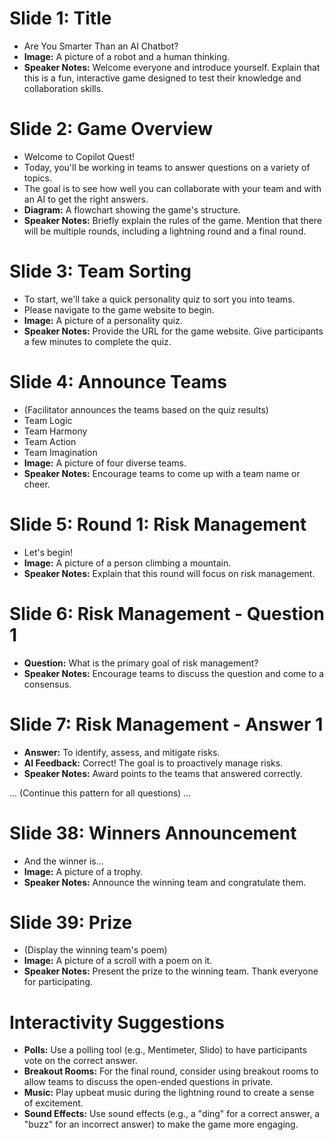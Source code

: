 # Slide 1: Title
- Are You Smarter Than an AI Chatbot?
- **Image:** A picture of a robot and a human thinking.
- **Speaker Notes:** Welcome everyone and introduce yourself. Explain that this is a fun, interactive game designed to test their knowledge and collaboration skills.

# Slide 2: Game Overview
- Welcome to Copilot Quest!
- Today, you'll be working in teams to answer questions on a variety of topics.
- The goal is to see how well you can collaborate with your team and with an AI to get the right answers.
- **Diagram:** A flowchart showing the game's structure.
- **Speaker Notes:** Briefly explain the rules of the game. Mention that there will be multiple rounds, including a lightning round and a final round.

# Slide 3: Team Sorting
- To start, we'll take a quick personality quiz to sort you into teams.
- Please navigate to the game website to begin.
- **Image:** A picture of a personality quiz.
- **Speaker Notes:** Provide the URL for the game website. Give participants a few minutes to complete the quiz.

# Slide 4: Announce Teams
- (Facilitator announces the teams based on the quiz results)
- Team Logic
- Team Harmony
- Team Action
- Team Imagination
- **Image:** A picture of four diverse teams.
- **Speaker Notes:** Encourage teams to come up with a team name or cheer.

# Slide 5: Round 1: Risk Management
- Let's begin!
- **Image:** A picture of a person climbing a mountain.
- **Speaker Notes:** Explain that this round will focus on risk management.

# Slide 6: Risk Management - Question 1
- **Question:** What is the primary goal of risk management?
- **Speaker Notes:** Encourage teams to discuss the question and come to a consensus.

# Slide 7: Risk Management - Answer 1
- **Answer:** To identify, assess, and mitigate risks.
- **AI Feedback:** Correct! The goal is to proactively manage risks.
- **Speaker Notes:** Award points to the teams that answered correctly.

... (Continue this pattern for all questions) ...

# Slide 38: Winners Announcement
- And the winner is...
- **Image:** A picture of a trophy.
- **Speaker Notes:** Announce the winning team and congratulate them.

# Slide 39: Prize
- (Display the winning team's poem)
- **Image:** A picture of a scroll with a poem on it.
- **Speaker Notes:** Present the prize to the winning team. Thank everyone for participating.

# Interactivity Suggestions
- **Polls:** Use a polling tool (e.g., Mentimeter, Slido) to have participants vote on the correct answer.
- **Breakout Rooms:** For the final round, consider using breakout rooms to allow teams to discuss the open-ended questions in private.
- **Music:** Play upbeat music during the lightning round to create a sense of excitement.
- **Sound Effects:** Use sound effects (e.g., a "ding" for a correct answer, a "buzz" for an incorrect answer) to make the game more engaging.
